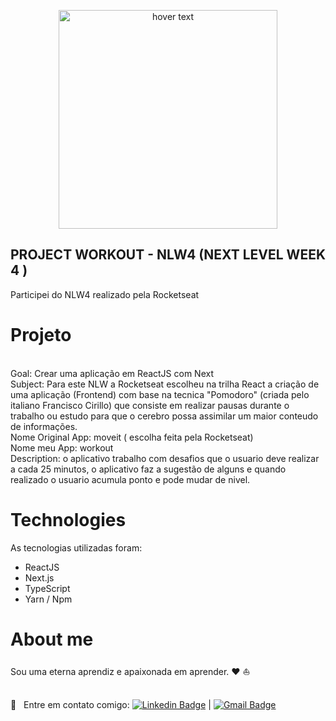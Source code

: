 
<p align="center">
  <img src="../../public/nlw4_workout_neverstoplearing.png" 
   width="350" title="hover text">
</p>

## PROJECT WORKOUT - NLW4 (NEXT LEVEL WEEK 4 )

Participei do NLW4 realizado pela Rocketseat

# Projeto
<br />
Goal: Crear uma aplicação em ReactJS com Next
<br />
Subject: Para este NLW a Rocketseat escolheu na trilha React a criação de uma aplicação (Frontend) com base na tecnica "Pomodoro" (criada pelo italiano Francisco Cirillo) que consiste em realizar pausas durante o trabalho ou estudo para que o cerebro possa assimilar um maior conteudo de informações.
<br />
Nome Original App: moveit ( escolha feita pela Rocketseat)
<br />
Nome meu App: workout
<br />
Description: o aplicativo trabalho com desafios que o usuario deve realizar a cada 25 minutos, o aplicativo faz a sugestão de alguns e quando realizado o usuario acumula ponto e pode mudar de nivel.

# Technologies
As tecnologias utilizadas foram:
 - ReactJS
 - Next.js
 - TypeScript
 - Yarn / Npm

# About me

Sou uma eterna aprendiz e apaixonada em aprender. :heart: :sailboat: 

<br/> :email: &nbsp; Entre em contato comigo: [![Linkedin Badge](https://img.shields.io/badge/-TatianaSilva-blue?style=flat-square&logo=Linkedin&logoColor=white&link=https://www.linkedin.com/in/tatiana-silva-9007158/)](https://www.linkedin.com/in/tatiana-silva-9007158/) 
| 
[![Gmail Badge](https://img.shields.io/badge/-tatiana.katia@gmail.com-c14438?style=flat-square&logo=Gmail&logoColor=white&link=mailto:tatiana.katia@gmail.com)](mailto:tatiana.katia@gmail.com)